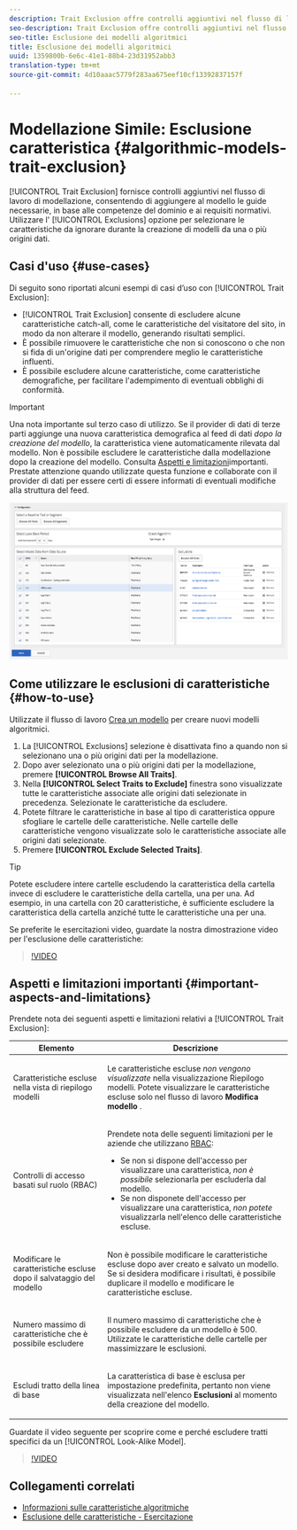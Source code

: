 ```yaml
---
description: Trait Exclusion offre controlli aggiuntivi nel flusso di lavoro di modellazione, consentendo di aggiungere al modello le guide di protezione necessarie, in base alle competenze di dominio e ai requisiti normativi. Utilizzate l'opzione Esclusioni per selezionare le caratteristiche da ignorare durante la creazione di modelli da una o più origini dati.
seo-description: Trait Exclusion offre controlli aggiuntivi nel flusso di lavoro di modellazione, consentendo di aggiungere al modello le guide di protezione necessarie, in base alle competenze di dominio e ai requisiti normativi. Utilizzate l'opzione Esclusioni per selezionare le caratteristiche da ignorare durante la creazione di modelli da una o più origini dati.
seo-title: Esclusione dei modelli algoritmici
title: Esclusione dei modelli algoritmici
uuid: 1359800b-6e6c-41e1-88b4-23d31952abb3
translation-type: tm+mt
source-git-commit: 4d10aaac5779f283aa675eef10cf13392837157f

---
```



# Modellazione Simile: Esclusione caratteristica {#algorithmic-models-trait-exclusion}

[!UICONTROL Trait Exclusion] fornisce controlli aggiuntivi nel flusso di lavoro di modellazione, consentendo di aggiungere al modello le guide necessarie, in base alle competenze del dominio e ai requisiti normativi. Utilizzare l&#39; [!UICONTROL Exclusions] opzione per selezionare le caratteristiche da ignorare durante la creazione di modelli da una o più origini dati.

## Casi d&#39;uso {#use-cases}

Di seguito sono riportati alcuni esempi di casi d’uso con [!UICONTROL Trait Exclusion]:

* [!UICONTROL Trait Exclusion] consente di escludere alcune caratteristiche catch-all, come le caratteristiche del visitatore del sito, in modo da non alterare il modello, generando risultati semplici.
* È possibile rimuovere le caratteristiche che non si conoscono o che non si fida di un&#39;origine dati per comprendere meglio le caratteristiche influenti.
* È possibile escludere alcune caratteristiche, come caratteristiche demografiche, per facilitare l&#39;adempimento di eventuali obblighi di conformità.

>[!IMPORTANT]
>
>Una nota importante sul terzo caso di utilizzo. Se il provider di dati di terze parti aggiunge una nuova caratteristica demografica al feed di dati *dopo la creazione del modello*, la caratteristica viene automaticamente rilevata dal modello. Non è possibile escludere le caratteristiche dalla modellazione dopo la creazione del modello. Consulta [Aspetti e limitazioni](../../features/algorithmic-models/trait-exclusion-algo-models.md#important-aspects-and-limitations)importanti. Prestate attenzione quando utilizzate questa funzione e collaborate con il provider di dati per essere certi di essere informati di eventuali modifiche alla struttura del feed.

![](assets/lam_exclude_traits.png)

## Come utilizzare le esclusioni di caratteristiche {#how-to-use}

Utilizzate il flusso di lavoro [Crea un modello](../../features/algorithmic-models/create-model.md#build-model) per creare nuovi modelli algoritmici.

1. La [!UICONTROL Exclusions] selezione è disattivata fino a quando non si selezionano una o più origini dati per la modellazione.
2. Dopo aver selezionato una o più origini dati per la modellazione, premere **[!UICONTROL Browse All Traits]**.
3. Nella **[!UICONTROL Select Traits to Exclude]** finestra sono visualizzate tutte le caratteristiche associate alle origini dati selezionate in precedenza. Selezionate le caratteristiche da escludere.
4. Potete filtrare le caratteristiche in base al tipo di caratteristica oppure sfogliare le cartelle delle caratteristiche. Nelle cartelle delle caratteristiche vengono visualizzate solo le caratteristiche associate alle origini dati selezionate.
5. Premere **[!UICONTROL Exclude Selected Traits]**.

>[!TIP]
>
>Potete escludere intere cartelle escludendo la caratteristica della cartella invece di escludere le caratteristiche della cartella, una per una. Ad esempio, in una cartella con 20 caratteristiche, è sufficiente escludere la caratteristica della cartella anziché tutte le caratteristiche una per una.

Se preferite le esercitazioni video, guardate la nostra dimostrazione video per l&#39;esclusione delle caratteristiche:

>[!VIDEO](https://video.tv.adobe.com/v/25569/?quality=12)

## Aspetti e limitazioni importanti {#important-aspects-and-limitations}

Prendete nota dei seguenti aspetti e limitazioni relativi a [!UICONTROL Trait Exclusion]:

<table id="table_BA5C3545BC9E4717BD567B00C803AA53"> 
 <thead> 
  <tr> 
   <th colname="col1" class="entry"> Elemento </th> 
   <th colname="col2" class="entry"> Descrizione </th>
  </tr> 
 </thead>
 <tbody> 
  <tr> 
   <td colname="col1"> <p>Caratteristiche escluse nella vista di riepilogo modelli </p> </td>
   <td colname="col2"> <p>Le caratteristiche escluse <i>non vengono visualizzate</i> nella visualizzazione Riepilogo modelli. Potete visualizzare le caratteristiche escluse solo nel flusso di lavoro <b><span class="uicontrol"> Modifica modello</span></b> . </p> </td>
  </tr> 
  <tr> 
   <td colname="col1"> <p>Controlli di accesso basati sul ruolo (RBAC) </p> </td>
   <td colname="col2"> <p>Prendete nota delle seguenti limitazioni per le aziende che utilizzano <a href="../../features/administration/administration-overview.md#administration"> RBAC</a>: </p> <p>
     <ul id="ul_38A4056C235B428C822EA4A353893786"> 
      <li id="li_2624FB35581F4807B8530910D63FFDBF">Se non si dispone dell'accesso per visualizzare una caratteristica, <i>non è possibile</i> selezionarla per escluderla dal modello. </li>
      <li id="li_3FD7A12AAAA8462EA84A760C05F20379">Se non disponete dell'accesso per visualizzare una caratteristica, <i>non potete</i> visualizzarla nell'elenco delle caratteristiche escluse. </li>
     </ul> </p> </td>
  </tr> 
  <tr> 
   <td colname="col1"> <p>Modificare le caratteristiche escluse dopo il salvataggio del modello </p> </td>
   <td colname="col2"> <p>Non è possibile modificare le caratteristiche escluse dopo aver creato e salvato un modello. Se si desidera modificare i risultati, è possibile duplicare il modello e modificare le caratteristiche escluse. </p> </td>
  </tr> 
  <tr> 
   <td colname="col1"> <p>Numero massimo di caratteristiche che è possibile escludere </p> </td>
   <td colname="col2"> <p>Il numero massimo di caratteristiche che è possibile escludere da un modello è 500. Utilizzate le caratteristiche delle cartelle per massimizzare le esclusioni. </p> </td>
  </tr> 
  <tr> 
   <td colname="col1"> <p>Escludi tratto della linea di base </p> </td>
   <td colname="col2"> <p>La caratteristica di base è esclusa per impostazione predefinita, pertanto non viene visualizzata nell'elenco <b><span class="uicontrol"> Esclusioni</span></b> al momento della creazione del modello. </p> </td>
  </tr>
 </tbody>
</table>

Guardate il video seguente per scoprire come e perché escludere tratti specifici da un [!UICONTROL Look-Alike Model].

>[!VIDEO](https://video.tv.adobe.com/v/25569/)

## Collegamenti correlati

* [Informazioni sulle caratteristiche algoritmiche](/help/using/features/algorithmic-models/understanding-models.md)
* [Esclusione delle caratteristiche - Esercitazione](https://helpx.adobe.com/audience-manager/kt/using/excluding-traits-look-alike-model-feature-video-use.html)